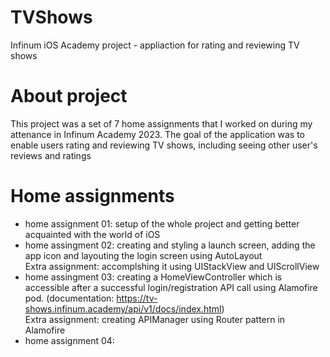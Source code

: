 # TVShows
Infinum iOS Academy project - appliaction for rating and reviewing TV shows

# About project
This project was a set of 7 home assignments that I worked on during my attenance in Infinum Academy 2023. The goal of the application was to enable users rating and reviewing TV shows, including seeing other user's reviews and ratings

# Home assignments
- home assignment 01: setup of the whole project and getting better acquainted with the world of iOS
- home assingment 02: creating and styling a launch screen, adding the app icon and layouting the login screen using AutoLayout<br>
                      Extra assignment: accomplshing it using UIStackView and UIScrollView
- home assingment 03: creating a HomeViewController which is accessible after a successful login/registration API call using Alamofire pod. (documentation: https://tv-shows.infinum.academy/api/v1/docs/index.html)<br>
                      Extra assignment: creating APIManager using Router pattern in Alamofire
- home assignment 04: 